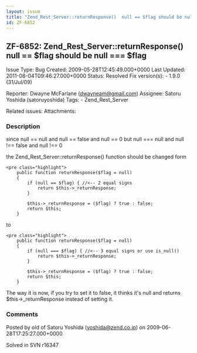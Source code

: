```yaml
---
layout: issue
title: "Zend_Rest_Server::returnResponse()  null == $flag should be null === $flag"
id: ZF-6852
---
```


ZF-6852: Zend\_Rest\_Server::returnResponse() null == $flag should be null === $flag
------------------------------------------------------------------------------------

 Issue Type: Bug Created: 2009-05-28T12:45:49.000+0000 Last Updated: 2011-08-04T09:46:27.000+0000 Status: Resolved Fix version(s): - 1.9.0 (31/Jul/09)
 
 Reporter:  Dwayne McFarlane (dwayneam@gmail.com)  Assignee:  Satoru Yoshida (satoruyoshida)  Tags: - Zend\_Rest\_Server
 
 Related issues: 
 Attachments: 
### Description

since null == null and null == false and null == 0 but null === null and null !== false and null !== 0

the Zend\_Rest\_Server::returnResponse() function should be changed form

 
    <pre class="highlight">
        public function returnResponse($flag = null)
        {
            if (null == $flag) { //<-- 2 equal signs
                return $this->_returnResponse;
            }
    
            $this->_returnResponse = ($flag) ? true : false;
            return $this;
        }


to

 
    <pre class="highlight">
        public function returnResponse($flag = null)
        {
            if (null === $flag) { //<-- 3 equal signs or use is_null()
                return $this->_returnResponse;
            }
    
            $this->_returnResponse = ($flag) ? true : false;
            return $this;
        }


The way it is now, if you try to set it to false, it thinks it's null and returns $this->\_returnResponse instead of setting it.

 

 

### Comments

Posted by old of Satoru Yoshida (yoshida@zend.co.jp) on 2009-06-28T17:25:27.000+0000

Solved in SVN r16347

 

 